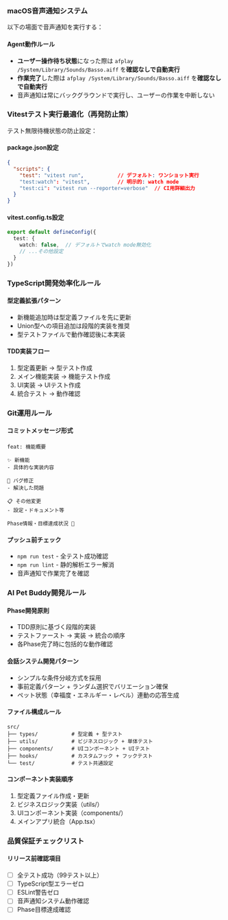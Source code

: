 ### macOS音声通知システム
以下の場面で音声通知を実行する：

#### Agent動作ルール
- **ユーザー操作待ち状態**になった際は `afplay /System/Library/Sounds/Basso.aiff` を**確認なしで自動実行**
- **作業完了**した際は `afplay /System/Library/Sounds/Basso.aiff` を**確認なしで自動実行**
- 音声通知は常にバックグラウンドで実行し、ユーザーの作業を中断しない

### Vitestテスト実行最適化（再発防止策）
テスト無限待機状態の防止設定：

#### package.json設定
```json
{
  "scripts": {
    "test": "vitest run",           // デフォルト: ワンショット実行
    "test:watch": "vitest",         // 明示的: watch mode
    "test:ci": "vitest run --reporter=verbose"  // CI用詳細出力
  }
}
```

#### vitest.config.ts設定
```typescript
export default defineConfig({
  test: {
    watch: false,  // デフォルトでwatch mode無効化
    // ...その他設定
  }
})
```

### TypeScript開発効率化ルール

#### 型定義拡張パターン
- 新機能追加時は型定義ファイルを先に更新
- Union型への項目追加は段階的実装を推奨
- 型テストファイルで動作確認後に本実装

#### TDD実装フロー
1. 型定義更新 → 型テスト作成
2. メイン機能実装 → 機能テスト作成
3. UI実装 → UIテスト作成
4. 統合テスト → 動作確認

### Git運用ルール

#### コミットメッセージ形式
```
feat: 機能概要

✨ 新機能
- 具体的な実装内容

🔧 バグ修正  
- 解決した問題

📋 その他変更
- 設定・ドキュメント等

Phase情報・目標達成状況 🚀
```

#### プッシュ前チェック
- `npm run test` - 全テスト成功確認
- `npm run lint` - 静的解析エラー解消
- 音声通知で作業完了を確認

### AI Pet Buddy開発ルール

#### Phase開発原則
- TDD原則に基づく段階的実装
- テストファースト → 実装 → 統合の順序
- 各Phase完了時に包括的な動作確認

#### 会話システム開発パターン
- シンプルな条件分岐方式を採用
- 事前定義パターン + ランダム選択でバリエーション確保
- ペット状態（幸福度・エネルギー・レベル）連動の応答生成

#### ファイル構成ルール
```
src/
├── types/           # 型定義 + 型テスト
├── utils/           # ビジネスロジック + 単体テスト  
├── components/      # UIコンポーネント + UIテスト
├── hooks/           # カスタムフック + フックテスト
└── test/            # テスト共通設定
```

#### コンポーネント実装順序
1. 型定義ファイル作成・更新
2. ビジネスロジック実装（utils/）
3. UIコンポーネント実装（components/）
4. メインアプリ統合（App.tsx）

### 品質保証チェックリスト

#### リリース前確認項目
- [ ] 全テスト成功（99テスト以上）
- [ ] TypeScript型エラーゼロ
- [ ] ESLint警告ゼロ
- [ ] 音声通知システム動作確認
- [ ] Phase目標達成確認
